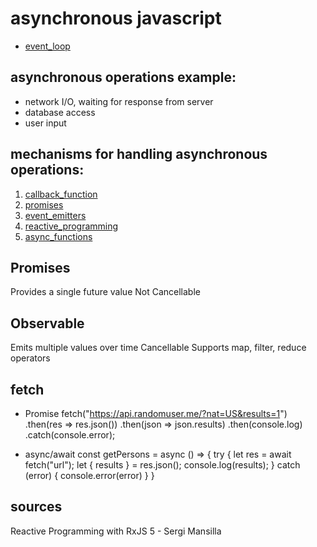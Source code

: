 # asynchronous javascript

* [event_loop](event_loop)

## asynchronous operations example:
- network I/O, waiting for response from server
- database access
- user input


## mechanisms for handling asynchronous operations:
1. [callback_function](callback_function)
2. [promises](promises)
3. [event_emitters](event_emitters)
4. [reactive_programming](reactive_programming)
5. [async_functions](async_functions)


## Promises
Provides a single future value
Not Cancellable

## Observable
Emits multiple values over time
Cancellable
Supports map, filter, reduce operators



## fetch
- Promise
fetch("https://api.randomuser.me/?nat=US&results=1")
  .then(res => res.json())
  .then(json => json.results)
  .then(console.log)
  .catch(console.error);

- async/await
const getPersons = async () => {
try {
  let res = await fetch("url");
  let { results } = res.json();
  console.log(results);
  } catch (error) {
    console.error(error)
  }
}

## sources
Reactive Programming with RxJS 5 - Sergi Mansilla

